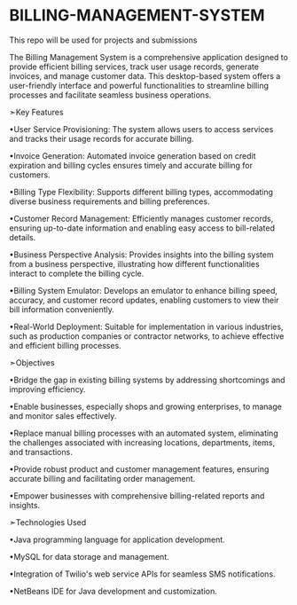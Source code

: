 # BILLING-MANAGEMENT-SYSTEM
This repo will be used for projects and submissions

The Billing Management System is a comprehensive application designed to provide efficient billing services, track user usage records, generate invoices, and manage customer data. This desktop-based system offers a user-friendly interface and powerful functionalities to streamline billing processes and facilitate seamless business operations. 

➣Key Features


•User Service Provisioning: The system allows users to access services and tracks their usage records for accurate billing.

•Invoice Generation: Automated invoice generation based on credit expiration and billing cycles ensures timely and accurate billing for customers.

•Billing Type Flexibility: Supports different billing types, accommodating diverse business requirements and billing preferences.

•Customer Record Management: Efficiently manages customer records, ensuring up-to-date information and enabling easy access to bill-related details.

•Business Perspective Analysis: Provides insights into the billing system from a business perspective, illustrating how different functionalities interact to complete the billing cycle.

•Billing System Emulator: Develops an emulator to enhance billing speed, accuracy, and customer record updates, enabling customers to view their bill information conveniently.

•Real-World Deployment: Suitable for implementation in various industries, such as production companies or contractor networks, to achieve effective and efficient billing processes.


➣Objectives


•Bridge the gap in existing billing systems by addressing shortcomings and improving efficiency.

•Enable businesses, especially shops and growing enterprises, to manage and monitor sales effectively.

•Replace manual billing processes with an automated system, eliminating the challenges associated with increasing locations, departments, items, and transactions.

•Provide robust product and customer management features, ensuring accurate billing and facilitating order management.

•Empower businesses with comprehensive billing-related reports and insights.


➣Technologies Used


•Java programming language for application development.

•MySQL for data storage and management.

•Integration of Twilio's web service APIs for seamless SMS notifications.

•NetBeans IDE for Java development and customization.
